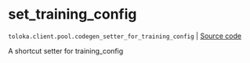 # set_training_config
`toloka.client.pool.codegen_setter_for_training_config` | [Source code](https://github.com/Toloka/toloka-kit/blob/v1.1.2/src/client/pool/__init__.py#L0)

A shortcut setter for training_config

